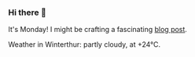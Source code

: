 ### Hi there :wave:

It's Monday! I might be crafting a fascinating [blog post](https://www.benjaminwuethrich.dev).

Weather in Winterthur: partly cloudy, at +24°C.

